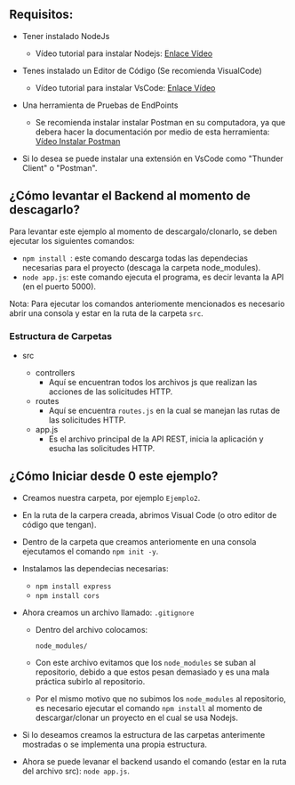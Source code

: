 ## Requisitos:
- Tener instalado NodeJs 
  - Vídeo tutorial para instalar Nodejs:  <a href="https://youtu.be/v0x1Ku5Tgac?si=hjCcf9fNVRWJ4teH" target="_blank">Enlace Vídeo</a>
- Tenes instalado un Editor de Código (Se recomienda VisualCode)
  - Vídeo tutorial para instalar VsCode:  <a href="https://youtu.be/fw9QLJ46VGQ?si=zeiwcA26q-MywPyf" target="_blank">Enlace Vídeo</a>

- Una herramienta de Pruebas de EndPoints
  - Se recomienda instalar instalar Postman en su computadora, ya que debera hacer la documentación por medio de esta herramienta: <a href="https://youtu.be/xjO9pltaPLQ?si=O9zKm-u_g9qN1vjO" target="_blank">Vídeo Instalar Postman</a>

- Si lo desea se puede instalar una extensión en VsCode como "Thunder Client" o "Postman".



## ¿Cómo levantar el Backend al momento de descagarlo?

Para levantar este ejemplo al momento de descargalo/clonarlo, se deben ejecutar los siguientes comandos: 
- ```npm install ```: este comando descarga todas las dependecias necesarias para el proyecto (descaga la carpeta node_modules).
- ```node app.js```: este comando ejecuta el programa, es decir levanta la API (en el puerto 5000).


Nota: Para ejecutar los comandos anteriomente mencionados es necesario abrir una consola y estar en la ruta de la carpeta ```src```.


### Estructura de Carpetas

- src

  - controllers
    - Aquí se encuentran todos los archivos js que realizan las acciones de las solicitudes HTTP.
  - routes
    - Aquí se encuentra ```routes.js``` en la cual se manejan las rutas de las solicitudes HTTP.
  - app.js 
    - Es el archivo principal de la API REST, inicia la aplicación y esucha las solicitudes HTTP.

## ¿Cómo Iniciar desde 0 este ejemplo?

- Creamos nuestra carpeta, por ejemplo ```Ejemplo2```.
- En la ruta de la carpera creada, abrimos Visual Code (o otro editor de código que tengan).
- Dentro de la carpeta que creamos anteriomente en una consola ejecutamos el comando ```npm init -y```.
- Instalamos las dependecias necesarias:
  - ```npm install express```
  - ```npm install cors```

- Ahora creamos un archivo llamado: ```.gitignore```
  - Dentro del archivo colocamos:
    ```
    node_modules/
    ```
  - Con este archivo evitamos que los ```node_modules``` se suban al repositorio, debido a que estos pesan demasiado y es una mala práctica subirlo al repositorio.

  - Por el mismo motivo que no subimos los ```node_modules``` al repositorio, es necesario ejecutar el comando ```npm install``` al momento de descargar/clonar un proyecto en el cual se usa Nodejs.
- Si lo deseamos creamos la estructura de las carpetas anterimente mostradas o se implementa una propia estructura. 
- Ahora se puede levanar el backend usando el comando (estar en la ruta del archivo src): ```node app.js```.


